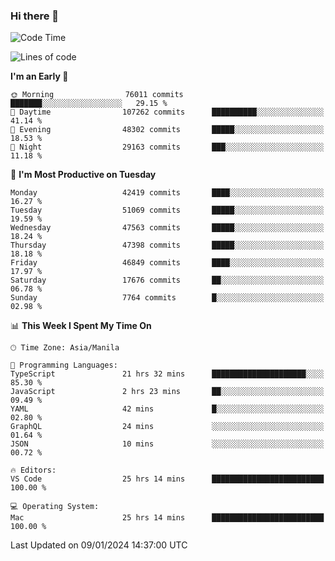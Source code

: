 ### Hi there 👋

<!--START_SECTION:waka-->
![Code Time](http://img.shields.io/badge/Code%20Time-4%2C683%20hrs%2056%20mins-blue)

![Lines of code](https://img.shields.io/badge/From%20Hello%20World%20I%27ve%20Written-109.9%20million%20lines%20of%20code-blue)

**I'm an Early 🐤** 

```text
🌞 Morning                76011 commits       ███████░░░░░░░░░░░░░░░░░░   29.15 % 
🌆 Daytime                107262 commits      ██████████░░░░░░░░░░░░░░░   41.14 % 
🌃 Evening                48302 commits       █████░░░░░░░░░░░░░░░░░░░░   18.53 % 
🌙 Night                  29163 commits       ███░░░░░░░░░░░░░░░░░░░░░░   11.18 % 
```
📅 **I'm Most Productive on Tuesday** 

```text
Monday                   42419 commits       ████░░░░░░░░░░░░░░░░░░░░░   16.27 % 
Tuesday                  51069 commits       █████░░░░░░░░░░░░░░░░░░░░   19.59 % 
Wednesday                47563 commits       █████░░░░░░░░░░░░░░░░░░░░   18.24 % 
Thursday                 47398 commits       █████░░░░░░░░░░░░░░░░░░░░   18.18 % 
Friday                   46849 commits       ████░░░░░░░░░░░░░░░░░░░░░   17.97 % 
Saturday                 17676 commits       ██░░░░░░░░░░░░░░░░░░░░░░░   06.78 % 
Sunday                   7764 commits        █░░░░░░░░░░░░░░░░░░░░░░░░   02.98 % 
```


📊 **This Week I Spent My Time On** 

```text
🕑︎ Time Zone: Asia/Manila

💬 Programming Languages: 
TypeScript               21 hrs 32 mins      █████████████████████░░░░   85.30 % 
JavaScript               2 hrs 23 mins       ██░░░░░░░░░░░░░░░░░░░░░░░   09.49 % 
YAML                     42 mins             █░░░░░░░░░░░░░░░░░░░░░░░░   02.80 % 
GraphQL                  24 mins             ░░░░░░░░░░░░░░░░░░░░░░░░░   01.64 % 
JSON                     10 mins             ░░░░░░░░░░░░░░░░░░░░░░░░░   00.72 % 

🔥 Editors: 
VS Code                  25 hrs 14 mins      █████████████████████████   100.00 % 

💻 Operating System: 
Mac                      25 hrs 14 mins      █████████████████████████   100.00 % 
```


 Last Updated on 09/01/2024 14:37:00 UTC
<!--END_SECTION:waka-->


<!--
**rad182/rad182** is a ✨ _special_ ✨ repository because its `README.md` (this file) appears on your GitHub profile.

Here are some ideas to get you started:

- 🔭 I’m currently working on ...
- 🌱 I’m currently learning ...
- 👯 I’m looking to collaborate on ...
- 🤔 I’m looking for help with ...
- 💬 Ask me about ...
- 📫 How to reach me: ...
- 😄 Pronouns: ...
- ⚡ Fun fact: ...
-->

